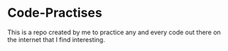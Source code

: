 # Code-Practises
This is a repo created by me to practice any and every code out there on the internet that I find interesting.
